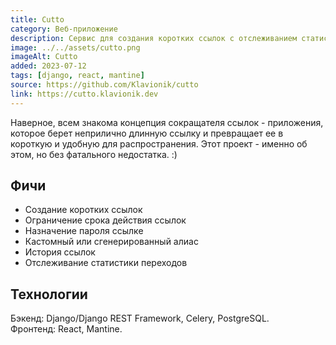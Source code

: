 ```yaml
---
title: Cutto
category: Веб-приложение
description: Сервис для создания коротких ссылок с отслеживанием статистики переходов.
image: ../../assets/cutto.png
imageAlt: Cutto
added: 2023-07-12
tags: [django, react, mantine]
source: https://github.com/Klavionik/cutto
link: https://cutto.klavionik.dev
---
```


Наверное, всем знакома концепция сокращателя ссылок - приложения, которое берет
неприлично длинную ссылку и превращает ее в короткую и удобную для распространения. Этот
проект - именно об этом, но без фатального недостатка. :)

## Фичи

- Создание коротких ссылок
- Ограничение срока действия ссылок
- Назначение пароля ссылке
- Кастомный или сгенерированный алиас
- История ссылок
- Отслеживание статистики переходов

## Технологии

Бэкенд: Django/Django REST Framework, Celery, PostgreSQL.  
Фронтенд: React, Mantine.
